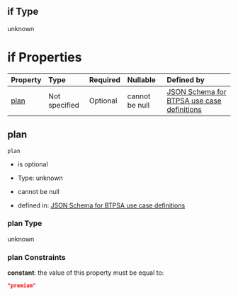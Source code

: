 ## if Type

unknown

# if Properties

| Property      | Type          | Required | Nullable       | Defined by                                                                                                                                                                                                                                  |
| :------------ | :------------ | :------- | :------------- | :------------------------------------------------------------------------------------------------------------------------------------------------------------------------------------------------------------------------------------------ |
| [plan](#plan) | Not specified | Optional | cannot be null | [JSON Schema for BTPSA use case definitions](btpsa-usecase-properties-services-items-allof-1-then-allof-80-then-allof-1-if-properties-plan.md "undefined#/properties/services/items/allOf/1/then/allOf/80/then/allOf/1/if/properties/plan") |

## plan



`plan`

*   is optional

*   Type: unknown

*   cannot be null

*   defined in: [JSON Schema for BTPSA use case definitions](btpsa-usecase-properties-services-items-allof-1-then-allof-80-then-allof-1-if-properties-plan.md "undefined#/properties/services/items/allOf/1/then/allOf/80/then/allOf/1/if/properties/plan")

### plan Type

unknown

### plan Constraints

**constant**: the value of this property must be equal to:

```json
"premium"
```
